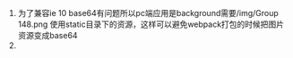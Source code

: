 1. 为了兼容ie 10 base64有问题所以pc端应用是background需要/img/Group 148.png 使用static目录下的资源，这样可以避免webpack打包的时候把图片资源变成base64
2. 
